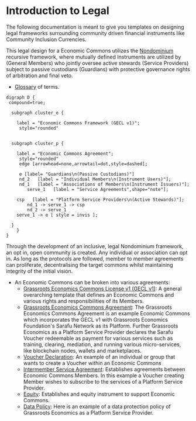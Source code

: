# Introduction to Legal

The following documentation is meant to give you templates on designing legal frameworks surrounding community driven financial instruments like Community Inclusion Currencies.

This legal design for a Economic Commons utilizes the [Nondominium](https://wiki.p2pfoundation.net/Nondominium) recursive framework, where mutually defined Instruments are utilized by (General Members) who jointly oversee active stewards (Service Providers) subject to passive custodians (Guardians) with protective governance rights of arbitration and final veto.

* [Glossary](/edu/glossary/) of terms.

```graphviz dot econ_commons1.svg
digraph D {
 compound=true;

  subgraph cluster_e {

    label = "Economic Commons Framework (GECL v1)";
     style="rounded"


  subgraph cluster_p {

    label = "Economic Commons Agreement";
     style="rounded"
     edge [arrowhead=none,arrowtail=dot,style=dashed];

     e [label= "Guardians\n(Passive Custodians)"]
     nd_2   [label = "Individual Members\n(Instrument Users)"];
     nd_1   [label = "Associations of Members\n(Instrument Issuers)"];
     	serve_1   [label = "Service Agreements",shape="note"];

	csp   [label = "Platform Service Providers\n(Active Stewards)"];
        nd_1 -> serve_1 -> csp
        nd_2 -> serve_1
	serve_1 -> e [ style = invis ];

  }
    }
}
```

Through the development of an inclusive, legal Nondominium framework, an opt in, open community is created. Any individual or association can opt in. As long as the protocols are followed, member to member agreements can proliferate, decentralising the target commons whilst maintaining integrity of the initial vision.

- An Economic Commons can be broken into various agreements:
    * [Grassroots Economics Commons License v1 (GECL v1)](/commons/license/): A general overarching template that defines an Economic Commons and various rights and responsibilities of its Members.
    * [Grassroots Economics Commons Agreement](/commons/agreement/): The Grassroots Economics Commons Agreement is an example Economic Commons which incorporates the GECL v1 with Grassroots Economics Foundation's Sarafu Network as its Platform. Further Grassroots Economics as a Platform Service Provider declares the Sarafu Voucher redeemable as payment for various services such as training, clearing, mediation, and running various micro-services, like blockchain nodes, wallets and marketplaces.
    * [Voucher Declaration](/commons/voucher/): An example of an individual or group that wants to create a Voucher within an Economic Commons
    * [Intermember Service Agreement](/commons/service/): Establishes agreements between Economic Commons Members. In this example a Voucher creating Member wishes to subscribe to the services of a Platform Service Provider.
    * [Equity](/commons/equity/): Establishes and equity instrument to support Economic Commons.
    * [Data Policy](/commons/data_policy/): Here is an example of a data protection policy of Grassroots Economics as a Platform Service Provider.


